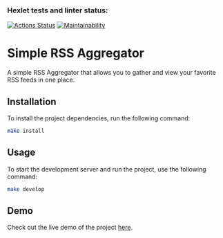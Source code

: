 ### Hexlet tests and linter status:
[![Actions Status](https://github.com/philheh/frontend-bootcamp-project-11/workflows/hexlet-check/badge.svg)](https://github.com/philheh/frontend-bootcamp-project-11/actions)
[![Maintainability](https://api.codeclimate.com/v1/badges/7ab6fd2e576fa02581cf/maintainability)](https://codeclimate.com/github/philheh/frontend-bootcamp-project-11/maintainability)

# Simple RSS Aggregator

A simple RSS Aggregator that allows you to gather and view your favorite RSS feeds in one place.

## Installation

To install the project dependencies, run the following command:

```bash
make install
```
## Usage
To start the development server and run the project, use the following command:
```bash
make develop
```
## Demo
Check out the live demo of the project [here](https://frontend-bootcamp-project-11-ldqz.vercel.app/).
